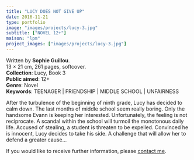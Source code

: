 ```yaml
---
title: "LUCY DOES NOT GIVE UP"
date: 2016-11-21
type: portfolio
image: "images/projects/lucy-3.jpg"
subtitle: ["NOVEL 12+"]
maison: "lpm"
project_images: ["images/projects/lucy-3.jpg"]
---
```


Written by **Sophie Guillou**.   
13 × 21 cm, 261 pages, softcover.   
**Collection**: Lucy, Book 3        
**Public aimed**: 12+   
**Genre**: Novel      
**Keywords**: TEENAGER | FRIENDSHIP | MIDDLE SCHOOL | UNFAIRNESS                

After the turbulence of the beginning of ninth grade, Lucy has decided to calm down. 
The last months of middle school seem really boring. Only the handsome Evann is keeping her interested. 
Unfortunately, the feeling is not reciprocate.
A scandal within the school will turmoil the monotonous daily life. Accused of stealing, a student is threaten to be expelled. Convinced he is innocent, Lucy decides to take his side. A challenge that will allow her to defend a greater cause...       





If you would like to receive further information, please [contact me](mailto:melanie.guillaumin.edition@gmail.com).


